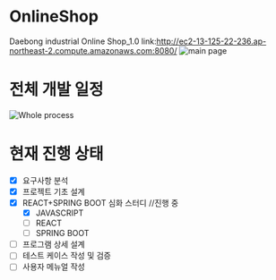 # OnlineShop
Daebong industrial Online Shop_1.0
link:http://ec2-13-125-22-236.ap-northeast-2.compute.amazonaws.com:8080/
![main page](https://user-images.githubusercontent.com/63450823/150277556-f738cd2f-bb70-4253-8c7a-edd3c7419ca0.GIF)
# 전체 개발 일정
![Whole process](https://user-images.githubusercontent.com/63450823/150276794-90a3b8e9-b3a1-4d0f-b206-0d9807f04ac2.GIF)
# 현재 진행 상태
- [X] 요구사항 분석
- [X] 프로젝트 기초 설계
- [X] REACT+SPRING BOOT 심화 스터디 //진행 중
  - [X] JAVASCRIPT
  - [ ] REACT
  - [ ] SPRING BOOT
- [ ] 프로그램 상세 설계
- [ ] 테스트 케이스 작성 및 검증
- [ ] 사용자 메뉴얼 작성
